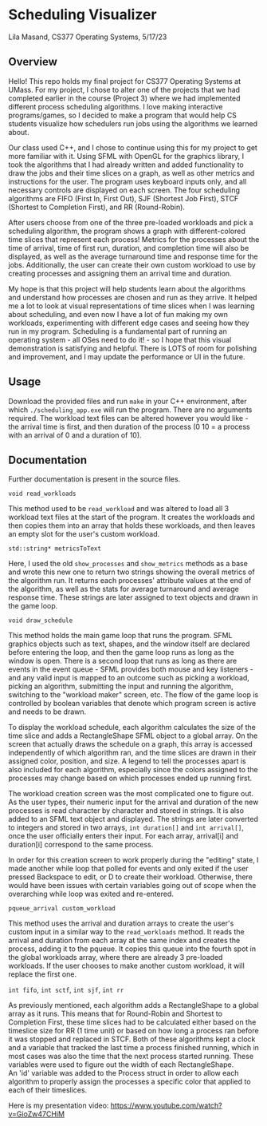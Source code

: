 # Scheduling Visualizer
Lila Masand, CS377 Operating Systems, 5/17/23

## Overview

Hello! This repo holds my final project for CS377 Operating Systems at UMass. For my project, 
I chose to alter one of the projects that we had completed earlier in the course (Project 3)
where we had implemented different process scheduling algorithms. I love making interactive
programs/games, so I decided to make a program that would help CS students visualize how
schedulers run jobs using the algorithms we learned about. 

Our class used C++, and I chose to continue using this for my project to get more familiar with
it. Using SFML with OpenGL for the graphics library, I took the algorithms that I had already 
written and added functionality to draw the jobs and their time slices on a graph, as well as 
other metrics and instructions for the user. The program uses keyboard inputs only, and all 
necessary controls are displayed on each screen. The four scheduling algorithms are FIFO 
(First In, First Out), SJF (Shortest Job First), STCF (Shortest to Completion First), and 
RR (Round-Robin).

After users choose from one of the three pre-loaded workloads and pick a scheduling algorithm,
the program shows a graph with different-colored time slices that represent each process!
Metrics for the processes about the time of arrival, time of first run, duration, and completion
time will also be displayed, as well as the average turnaround time and response time for the
jobs. Additionally, the user can create their own custom workload to use by creating processes
and assigning them an arrival time and duration.

My hope is that this project will help students learn about the algorithms and understand how
processes are chosen and run as they arrive. It helped me a lot to look at visual representations
of time slices when I was learning about scheduling, and even now I have a lot of fun making my
own workloads, experimenting with different edge cases and seeing how they run in my program.
Scheduling is a fundamental part of running an operating system - all OSes need to do it! - so
I hope that this visual demonstration is satisfying and helpful. There is LOTS of room for
polishing and improvement, and I may update the performance or UI in the future.

## Usage
Download the provided files and run `make` in your C++ environment, after which `./scheduling_app.exe`
will run the program. There are no arguments required. The workload text files can be altered however
you would like - the arrival time is first, and then duration of the process (0 10 = a process with an
arrival of 0 and a duration of 10).

## Documentation
Further documentation is present in the source files.

`void read_workloads`  

This method used to be `read_workload` and was altered to load all 3 workload text files at the
start of the program. It creates the workloads and then copies them into an array that holds
these workloads, and then leaves an empty slot for the user's custom workload.

`std::string* metricsToText`  

Here, I used the old `show_processes` and `show_metrics` methods as a base and wrote this new one to return two
strings showing the overall metrics of the algorithm run. It returns each processes' attribute
values at the end of the algorithm, as well as the stats for average turnaround and average
response time. These strings are later assigned to text objects and drawn in the game loop.

`void draw_schedule`  

This method holds the main game loop that runs the program. SFML graphics objects such as text,
shapes, and the window itself are declared before entering the loop, and then the game loop runs
as long as the window is open. There is a second loop that runs as long as there are events in the
event queue - SFML provides both mouse and key listeners - and any valid input is mapped to an
outcome such as picking a workload, picking an algorithm, submitting the input and running the
algorithm, switching to the "workload maker" screen, etc. The flow of the game loop is controlled
by boolean variables that denote which program screen is active and needs to be drawn.

To display the workload schedule, each algorithm calculates the size of the time slice and adds a
RectangleShape SFML object to a global array. On the screen that actually draws the schedule on a
graph, this array is accessed independently of which algorithm ran, and the time slices are drawn
in their assigned color, position, and size. A legend to tell the processes apart is also included
for each algorithm, especially since the colors assigned to the processes may change based on which
processes ended up running first.

The workload creation screen was the most complicated one to figure out. As the user types, their
numeric input for the arrival and duration of the new processes is read character by character and
stored in strings. It is also added to an SFML text object and displayed. The strings are later
converted to integers and stored in two arrays, `int duration[]` and `int arrival[]`,  once the user 
officially enters their input. For each array, arrival[i] and duration[i] correspond to the same 
process.  
  
In order for this creation screen to work properly during the "editing" state, I made another while
loop that polled for events and only exited if the user pressed Backspace to edit, or D to create
their workload. Otherwise, there would have been issues with certain variables going out of scope
when the overarching while loop was exited and re-entered. 

`pqueue_arrival custom_workload`  

This method uses the arrival and duration arrays to create the user's custom input in a similar way
to the `read_workloads` method. It reads the arrival and duration from each array at the same index
and creates the process, adding it to the pqueue. It copies this queue into the fourth spot in the
global workloads array, where there are already 3 pre-loaded workloads. If the user chooses to make
another custom workload, it will replace the first one.

`int fifo`, `int sctf`, `int sjf`, `int rr`  

As previously mentioned, each algorithm adds a RectangleShape to a global array as it runs. This means
that for Round-Robin and Shortest to Completion First, these time slices had to be calculated either
based on the timeslice size for RR (1 time unit) or based on how long a process ran before it was 
stopped and replaced in STCF. Both of these algorithms kept a clock and a variable that tracked the
last time a process finished running, which in most cases was also the time that the next process
started running. These variables were used to figure out the width of each RectangleShape.  
An 'id' variable was added to the Process struct in order to allow each algorithm to properly assign
the processes a specific color that applied to each of their timeslices. 

Here is my presentation video: https://www.youtube.com/watch?v=GioZw47CHiM
